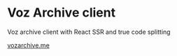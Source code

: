 # Voz Archive client

Voz archive client with React SSR and true code splitting

[vozarchive.me](http://vozarchive.me)
